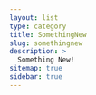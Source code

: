 ```yaml
---
layout: list
type: category
title: SomethingNew
slug: somethingnew
description: >
  Something New!
sitemap: true
sidebar: true
---
```

